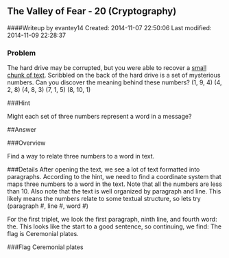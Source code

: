 ## The Valley of Fear - 20 (Cryptography) ##
####Writeup by evantey14
Created: 2014-11-07 22:50:06
Last modified: 2014-11-09 22:28:37

### Problem
The hard drive may be corrupted, but you were able to recover a [small chunk of text](https://picoctf.com/problem-static/crypto/the-valley-of-fear/book.txt). Scribbled on the back of the hard drive is a set of mysterious numbers. Can you discover the meaning behind these numbers? (1, 9, 4) (4, 2, 8) (4, 8, 3) (7, 1, 5) (8, 10, 1)

###Hint

Might each set of three numbers represent a word in a message?

##Answer

###Overview

Find a way to relate three numbers to a word in text.

###Details
After opening the text, we see a lot of text formatted into paragraphs. According to the hint, we need to find a coordinate system that maps three numbers to a word in the text. Note that all the numbers are less than 10. Also note that the text is well organized by paragraph and line. This likely means the numbers relate to some textual structure, so lets try (paragraph #, line #, word #)

For the first triplet, we look the first paragraph, ninth line, and fourth word: the. This looks like the start to a good sentence, so continuing, we find: The flag is Ceremonial plates.

###Flag
    Ceremonial plates

